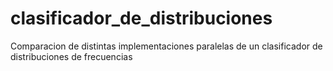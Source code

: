 # clasificador_de_distribuciones
Comparacion de distintas implementaciones paralelas de un  clasificador de distribuciones de frecuencias
